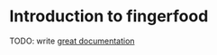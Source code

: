 # Introduction to fingerfood

TODO: write [great documentation](http://jacobian.org/writing/what-to-write/)
